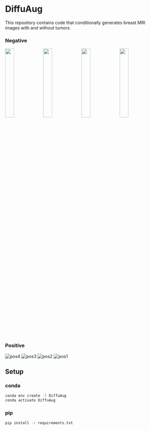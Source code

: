 # DiffuAug
This repository contains code that conditionally generates breast MRI images with and without tumors.  

### Negative
<img src="https://github.com/ArtistDeveloper/DiffuAug/assets/40491724/25ddfe70-7072-4ed4-9fcd-cbad2932a6b8" width="24%" /> <img src="https://github.com/ArtistDeveloper/DiffuAug/assets/40491724/c24e6916-8021-4a9d-ad08-7d80736f11e7" width="24%" /> <img src="https://github.com/ArtistDeveloper/DiffuAug/assets/40491724/416ac6bf-7607-442c-9f5b-c044a4cf0d0f" width="24%" /> <img src="https://github.com/ArtistDeveloper/DiffuAug/assets/40491724/fdea9e8f-98d4-4751-873a-d614d0a62e74" width="24%" />

### Positive
![pos4](https://github.com/ArtistDeveloper/DiffuAug/assets/40491724/b382736d-0a57-4a22-aac1-3c9aedf0c75a)
![pos3](https://github.com/ArtistDeveloper/DiffuAug/assets/40491724/7eebf9c7-d3dd-451a-a9b7-2d888ce80c7c)
![pos2](https://github.com/ArtistDeveloper/DiffuAug/assets/40491724/fead596f-61fe-46e7-ad09-82c39a6c1a8b)
![pos1](https://github.com/ArtistDeveloper/DiffuAug/assets/40491724/e3ee7f81-7405-4ee3-a403-321411265ff2)


## Setup
### conda
```bash
conda env create -f DiffuAug
conda activate DiffuAug
```

### pip
```bash
pip install -r requirements.txt
```

